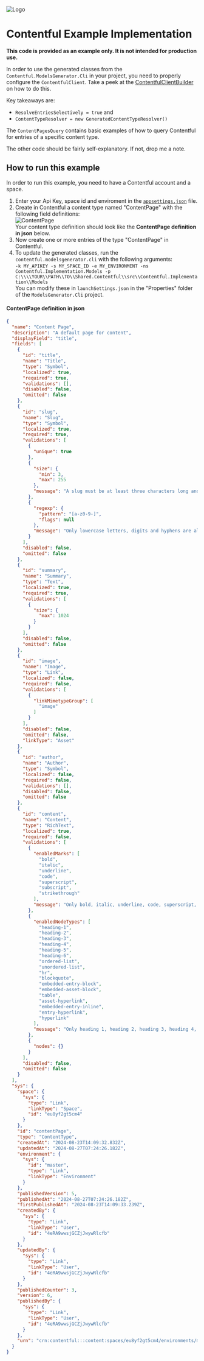 ﻿![Logo](../../img/peereflits-logo.svg) 

# Contentful Example Implementation

**This code is provided as an example only. It is not intended for production use.**

In order to use the generated classes from the `Contentful.ModelsGenerator.Cli` in your project, you need to properly configure the `ContentfulClient`. 
Take a peek at the [ContentfulClientBuilder](./ContentfulClientBuilder.cs) on how to do this.

Key takeaways are:
* `ResolveEntriesSelectively = true` and
* `ContentTypeResolver = new GeneratedContentTypeResolver()`

The `ContentPagesQuery` contains basic examples of how to query Contentful for entries of a specific content type.

The other code should be fairly self-explanatory. If not, drop me a note.

## How to run this example

In order to run this example, you need to have a Contentful account and a space. 

1. Enter your Api Key, space id and enviroment in the [`appsettings.json`](./appsettings.json) file.
1. Create in Contentful a content type named "ContentPage" with the following field definitions:<br/>![ContentPage](./../../img/ContentPage.definition.png)<br/>Your content type definition should look like the **ContentPage definition in json** below.
1. Now create one or more entries of the type "ContentPage" in Contentful.
1. To update the generated classes, run the `contentful.modelsgenerator.cli` with the following arguments:<br/>`-k MY_APIKEY -s MY_SPACE_ID -e MY_ENVIRONMENT -ns Contentful.Implementation.Models -p C:\\\\YOUR\\PATH\\TO\\Shared.Contentful\\src\\Contentful.Implementation\\Models`<br/>You can modify these in `launchSettings.json` in the "Properties" folder of the `ModelsGenerator.Cli` project.


#### ContentPage definition in json
``` json
{
  "name": "Content Page",
  "description": "A default page for content",
  "displayField": "title",
  "fields": [
    {
      "id": "title",
      "name": "Title",
      "type": "Symbol",
      "localized": true,
      "required": true,
      "validations": [],
      "disabled": false,
      "omitted": false
    },
    {
      "id": "slug",
      "name": "Slug",
      "type": "Symbol",
      "localized": true,
      "required": true,
      "validations": [
        {
          "unique": true
        },
        {
          "size": {
            "min": 3,
            "max": 255
          },
          "message": "A slug must be at least three characters long and no longer than 255 characters "
        },
        {
          "regexp": {
            "pattern": "[a-z0-9-]",
            "flags": null
          },
          "message": "Only lowercase letters, digits and hyphens are alowed"
        }
      ],
      "disabled": false,
      "omitted": false
    },
    {
      "id": "summary",
      "name": "Summary",
      "type": "Text",
      "localized": true,
      "required": true,
      "validations": [
        {
          "size": {
            "max": 1024
          }
        }
      ],
      "disabled": false,
      "omitted": false
    },
    {
      "id": "image",
      "name": "Image",
      "type": "Link",
      "localized": false,
      "required": false,
      "validations": [
        {
          "linkMimetypeGroup": [
            "image"
          ]
        }
      ],
      "disabled": false,
      "omitted": false,
      "linkType": "Asset"
    },
    {
      "id": "author",
      "name": "Author",
      "type": "Symbol",
      "localized": false,
      "required": false,
      "validations": [],
      "disabled": false,
      "omitted": false
    },
    {
      "id": "content",
      "name": "Content",
      "type": "RichText",
      "localized": true,
      "required": false,
      "validations": [
        {
          "enabledMarks": [
            "bold",
            "italic",
            "underline",
            "code",
            "superscript",
            "subscript",
            "strikethrough"
          ],
          "message": "Only bold, italic, underline, code, superscript, subscript, and strikethrough marks are allowed"
        },
        {
          "enabledNodeTypes": [
            "heading-1",
            "heading-2",
            "heading-3",
            "heading-4",
            "heading-5",
            "heading-6",
            "ordered-list",
            "unordered-list",
            "hr",
            "blockquote",
            "embedded-entry-block",
            "embedded-asset-block",
            "table",
            "asset-hyperlink",
            "embedded-entry-inline",
            "entry-hyperlink",
            "hyperlink"
          ],
          "message": "Only heading 1, heading 2, heading 3, heading 4, heading 5, heading 6, ordered list, unordered list, horizontal rule, quote, block entry, asset, table, link to asset, inline entry, link to entry, and link to Url nodes are allowed"
        },
        {
          "nodes": {}
        }
      ],
      "disabled": false,
      "omitted": false
    }
  ],
  "sys": {
    "space": {
      "sys": {
        "type": "Link",
        "linkType": "Space",
        "id": "eu8yf2gt5cm4"
      }
    },
    "id": "contentPage",
    "type": "ContentType",
    "createdAt": "2024-08-23T14:09:32.832Z",
    "updatedAt": "2024-08-27T07:24:26.182Z",
    "environment": {
      "sys": {
        "id": "master",
        "type": "Link",
        "linkType": "Environment"
      }
    },
    "publishedVersion": 5,
    "publishedAt": "2024-08-27T07:24:26.182Z",
    "firstPublishedAt": "2024-08-23T14:09:33.239Z",
    "createdBy": {
      "sys": {
        "type": "Link",
        "linkType": "User",
        "id": "4eRA9wwsjGCZjJwywRlcfb"
      }
    },
    "updatedBy": {
      "sys": {
        "type": "Link",
        "linkType": "User",
        "id": "4eRA9wwsjGCZjJwywRlcfb"
      }
    },
    "publishedCounter": 3,
    "version": 6,
    "publishedBy": {
      "sys": {
        "type": "Link",
        "linkType": "User",
        "id": "4eRA9wwsjGCZjJwywRlcfb"
      }
    },
    "urn": "crn:contentful:::content:spaces/eu8yf2gt5cm4/environments/master/content_types/contentPage"
  }
}
```
